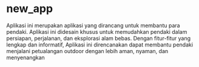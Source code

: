 # new_app

Aplikasi ini merupakan aplikasi yang dirancang untuk membantu para pendaki. 
Aplikasi ini didesain khusus untuk memudahkan pendaki dalam persiapan, perjalanan, dan eksplorasi alam bebas. 
Dengan fitur-fitur yang lengkap dan informatif, Aplikasi ini direncanakan dapat membantu pendaki menjalani petualangan outdoor dengan lebih aman, nyaman, dan menyenangkan
